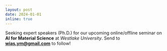 ```yaml
---
layout: post
date: 2024-01-01
inline: true
---
```


Seeking expert speakers (Ph.D.) for our upcoming online/offline seminar on **AI for Material Science** at _Westlake University_. Send to **[wias.ym@gmail.com]()** to follow!
